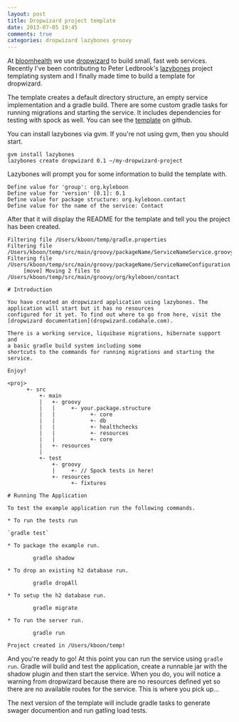```yaml
---
layout: post
title: Dropwizard project template
date: 2013-07-05 19:45
comments: true
categories: dropwizard lazybones groovy 
---
```


At [bloomhealth](http://www.gobloomhealth.com/jobs/) we use
[dropwizard](http://dropwizard.codahale.com/) to build small, fast web
services. Recently I've been contributing to Peter Ledbrook's
[lazybones](https://github.com/pledbrook/lazybones) project templating
system and I finally made time to build a template for dropwizard. 

The template creates a default directory structure, an empty service
implementation and a gradle build. There are some custom gradle tasks
for running migrations and starting the service. It includes
dependencies for testing with spock as well.  You can see the
[template](https://github.com/kyleboon/lazybones-dropwizard-template) on
github.

You can install lazybones via gvm. If you're not using gvm, then you
should start.

```
gvm install lazybones
lazybones create dropwizard 0.1 ~/my-dropwizard-project
```

Lazybones will prompt you for some information to build the template
with.

```
Define value for 'group': org.kyleboon
Define value for 'version' [0.1]: 0.1
Define value for package structure: org.kyleboon.contact
Define value for the name of the service: Contact
```

After that it will display the README for the template and tell you the
project has been created.

```
Filtering file /Users/kboon/temp/gradle.properties
Filtering file
/Users/kboon/temp/src/main/groovy/packageName/ServiceNameService.groovy
Filtering file
/Users/kboon/temp/src/main/groovy/packageName/ServiceNameConfiguration.groovy
     [move] Moving 2 files to
/Users/kboon/temp/src/main/groovy/org/kyleboon/contact

# Introduction

You have created an dropwizard application using lazybones. The
application will start but it has no resources
configured for it yet. To find out where to go from here, visit the
[dropwizard documentation](dropwizard.codahale.com).

There is a working service, liquibase migrations, hibernate support and
a basic gradle build system including some
shortcuts to the commands for running migrations and starting the
service.

Enjoy!

<proj>
      +- src
          +- main
          |   +- groovy
          |   |     +- your.package.structure
          |   |           +- core
          |   |           +- db
          |   |           +- healthchecks
          |   |           +- resources
          |   |           +- core
          |   +- resources
          |
          +- test
              +- groovy
              |     +- // Spock tests in here!
              +- resources
                    +- fixtures

# Running The Application

To test the example application run the following commands.

* To run the tests run

`gradle test`

* To package the example run.

        gradle shadow

* To drop an existing h2 database run.

        gradle dropAll

* To setup the h2 database run.

        gradle migrate

* To run the server run.

        gradle run

Project created in /Users/kboon/temp!
```

And you're ready to go! At this point you can run the service using
```gradle run```. Gradle will build and test the application, create a
runnable jar with the shadow plugin and then start the service. When you
do, you will notice a warning from dropwizard because there are no
resources defined yet so there are no available routes for the service.
This is where you pick up...

The next version of the template will include gradle tasks to generate
swager documention and run gatling load tests.
